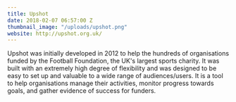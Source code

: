 ```yaml
---
title: Upshot
date: 2018-02-07 06:57:00 Z
thumbnail_image: "/uploads/upshot.png"
website: http://upshot.org.uk/
---
```


Upshot was initially developed in 2012 to help the hundreds of organisations funded by the Football Foundation, the UK's largest sports charity. It was built with an extremely high degree of flexibility and was designed to be easy to set up and valuable to a wide range of audiences/users. It is a tool to help organisations manage their activities, monitor progress towards goals, and gather evidence of success for funders.